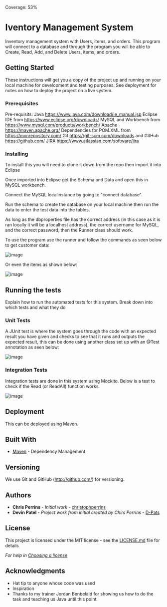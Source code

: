 Coverage: 53%
# Iventory Management System

Inventory management system with Users, items, and orders. This program will connect to a database and through the program you will be able to Create, Read, Add, and Delete Users, items, and orders.

## Getting Started

These instructions will get you a copy of the project up and running on your local machine for development and testing purposes. See deployment for notes on how to deploy the project on a live system.

### Prerequisites

Pre-requisits:
Java https://www.java.com/download/ie_manual.jsp
Eclipse IDE from https://www.eclipse.org/downloads/
MySQL and Workbench from https://www.mysql.com/products/workbench/
Apache https://maven.apache.org/
Dependencies for POM.XML from https://mvnrepository.com/
Git https://git-scm.com/downloads and GitHub https://github.com/
JIRA https://www.atlassian.com/software/jira

### Installing

To install this you will need to clone it down from the repo then import it into Eclipse

Once imported into Eclipse get the Schema and Data and open this in MySQL workbench.

Connect the MySQL localinstance by going to "connect database".

Run the schema to create the database on your local machine then run the data to enter the test data into the tables.

As long as the dbproperties file has the correct address (in this case as it is ran locally it will be a localhost address), the correct username for MySQL, and the correct password, then the Runner class should work.

To use the program use the runner and follow the commands as seen below to get customer data:

![image](https://user-images.githubusercontent.com/30010257/173243425-4c20c853-6a6e-4e07-ae0d-69c68766ed2a.png)

Or even the items as shown below: 

![image](https://user-images.githubusercontent.com/30010257/173243472-bc4e02e5-180a-4693-abcf-63e1d355a2d2.png)

## Running the tests

Explain how to run the automated tests for this system. Break down into which tests and what they do

### Unit Tests 

A JUnit test is where the system goes through the code with an expected result you have given and checks to see that it runs and outputs the expected result, this can be done using another class set up with an @Test annotation as seen below:

![image](https://user-images.githubusercontent.com/30010257/173244053-a6aa36d3-e272-4d98-bfff-0943ecf37251.png)

### Integration Tests 

Integration tests are done in this system using Mockito.
Below is a test to check if the Read (or ReadAll) function works.

![image](https://user-images.githubusercontent.com/30010257/173244123-7dabe31a-96e0-418e-b1a3-695db198c49e.png)


## Deployment

This can be deployed using Maven.

## Built With

* [Maven](https://maven.apache.org/) - Dependency Management

## Versioning

We use Git and GitHub (http://github.com/) for versioning.

## Authors

* **Chris Perrins** - *Initial work* - [christophperrins](https://github.com/christophperrins)
* **Devin Patel** - *Project work from initial created by Chirs Perrins* - [D-Pats](https://github.com/D-Pats)

## License

This project is licensed under the MIT license - see the [LICENSE.md](LICENSE.md) file for details 

*For help in [Choosing a license](https://choosealicense.com/)*

## Acknowledgments

* Hat tip to anyone whose code was used
* Inspiration
* Thanks to my trainer Jordan Benbelaid for showing us how to do the task and teaching us Java until this point.
